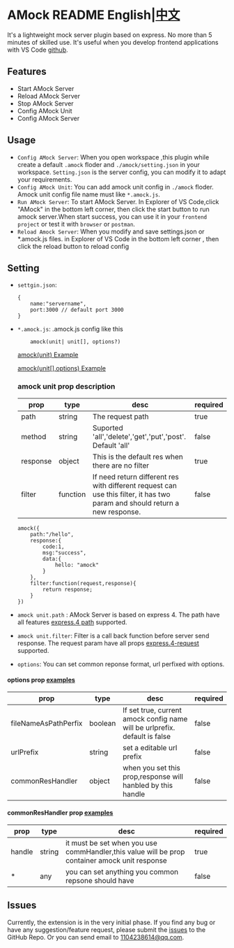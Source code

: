 # AMock README English|[中文](README.cn.md)

It's a lightweight mock server plugin based on express. No more than 5 minutes of skilled use. It's useful when you develop frontend applications with VS Code [github](https://github.com/gamedilong/amock).

## Features
* Start AMock Server
* Reload AMock Server
* Stop AMock Server
* Config AMock Unit
* Config AMock Server
  
## Usage
* `Config AMock Server`: When you open workspace ,this plugin while create a default `.amock` floder and `./amock/setting.json` in your workspace. `Setting.json` is the server config, you can modify it to adapt your requirements.
* `Config AMock Unit`: You can add amock unit config in `./amock` floder. Amock unit config file name must like `*.amock.js`.
* `Run AMock Server`: To start AMock Server. In Explorer of VS Code,click "AMock" in the bottom left corner, then click the start button to run amock server.When start success, you can use it in your `frontend project` or test it with `browser` or `postman`.
* `Reload Amock Server`: When you modify and save settings.json or *.amock.js files. in Explorer of VS Code in the bottom left corner , then click the reload button to reload config

## Setting
* `settgin.json`: 
    ```
    {
        name:"servername",
        port:3000 // default port 3000
    }
    ```
* `*.amock.js`: .amock.js config like this 
    ```
        amock(unit| unit[], options?)
    ```
    [amock(unit) Example](example/unit.amock.js)

    [amock(unit[],options) Example](example/arr.amock.js)
    ### amock unit prop description 
    prop | type | desc | required |  
    -|-|-|-
    path | string | The request path | true |
    method|string|Suported 'all','delete','get','put','post'. Default 'all'|false|
    response | object | This is the default res when there are no filter | true |
    filter | function | If need return different res with different request can use this filter, it has two param and should return a new response. | false |

    ```
    amock({
        path:"/hello",
        response:{
            code:1,
            msg:"success",
            data:{
                hello: "amock"
            }
        },
        filter:function(request,response){
            return response;
        }
    })
    ```
* `amock unit.path` : AMock Server is based on express 4. The path have all features [express.4 path](http://www.expressjs.com.cn/4x/api.html#path-examples) supported.    
* `amock unit.filter`: Filter is a call back function before server send response. The request param have all props [express.4-request](http://www.expressjs.com.cn/4x/api.html#req) supported.

* `options`: You can set common reponse format, url perfixed with options.
 #### options prop [examples](example/options.amock.js)
prop | type | desc | required |  
-|-|-|-
fileNameAsPathPerfix | boolean | If set true, current amock config name will be urlprefix. default is false| false |
urlPrefix|string|set a editable url prefix|false|
commonResHandler|object|when you set this prop,response will hanbled by this handle |false|
 #### commonResHandler prop [examples](example/options.amock.js)
prop | type | desc | required |  
-|-|-|-
handle|string|it must be set when you use commHandler,this value will be prop container amock unit response|true|
*|any|you can set anything you common repsone should have|false

  
## Issues

Currently, the extension is in the very initial phase. If you find any bug or have any suggestion/feature request, please submit the [issues](https://github.com/gamedilong/amock/issues) to the GitHub Repo. Or you can send email to 1104238614@qq.com.